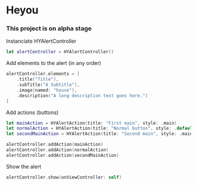 # Heyou

### This project is on alpha stage

Instanciate HYAlertController 
```swift
let alertController = HYAlertController()
```

Add elements to the alert (in any order)
```swift
alertController.elements = [
	.title("Title"),
	.subTitle("A Subtitle"),
	.image(named: "house"),
	.description("A long description text goes here.")
]
```

Add actions (buttons)
```swift
let mainAction = HYAlertAction(title: "First main", style: .main)
let normalAction = HYAlertAction(title: "Normal button", style: .default)
let secondMainAction = HYAlertAction(title: "Second main", style: .main)

alertController.addAction(mainAction)
alertController.addAction(normalAction)
alertController.addAction(secondMainAction)
```

Show the alert
```swift
alertController.show(onViewController: self)
```